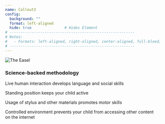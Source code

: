 ```yaml
---
name: Callout3
config:
  background: ""
  format: left-aligned
  hide: true               # Hides Element
# ---------------------------------------------------------
# Notes:
#   - Formats: left-aligned, right-aligned, center-aligned, full-bleed, big-numbers
# ---------------------------------------------------------
---
```


<section>

![The Easel](/images/easel-art.svg)

</section>


<section>

### Science-backed methodology

Live human interaction develops language and social skills

Standing position keeps your child active

Usage of stylus and other materials promotes motor skills

Controlled environment prevents your child from accessing other content on the internet

</section>



